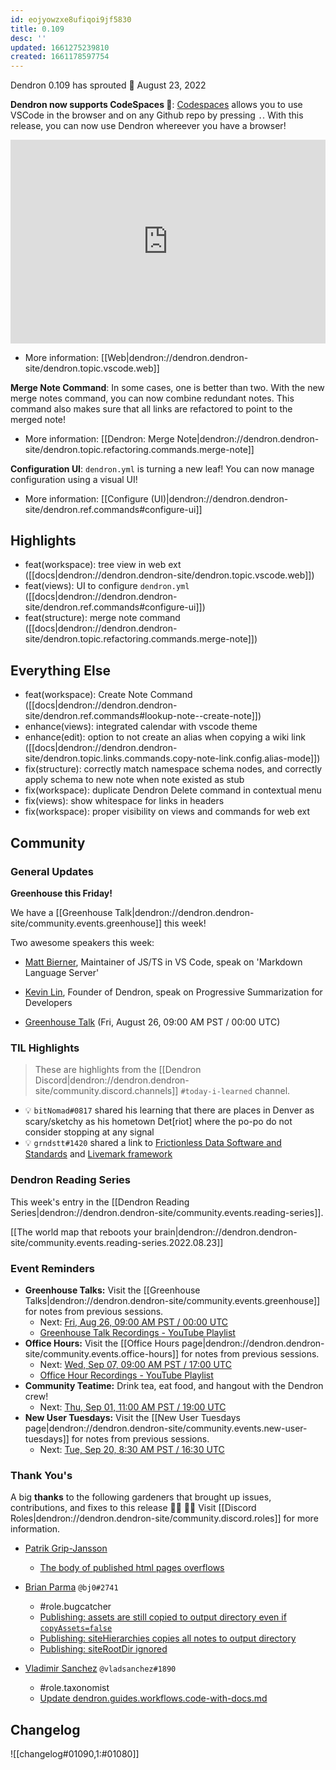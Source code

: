 ```yaml
---
id: eojyowzxe8ufiqoi9jf5830
title: 0.109
desc: ''
updated: 1661275239810
created: 1661178597754
---
```


Dendron 0.109 has sprouted  🌱
August 23, 2022

**Dendron now supports CodeSpaces 🌌**: [Codespaces](https://github.com/features/codespaces) allows you to use VSCode in the browser and on any Github repo by pressing `.`. With this release, you can now use Dendron whereever you have a browser!

<div style="position: relative; padding-bottom: 64.5933014354067%; height: 0;"><iframe src="https://www.loom.com/embed/c8e00408f4314174b3014879f243c9f4" frameborder="0" webkitallowfullscreen mozallowfullscreen allowfullscreen style="position: absolute; top: 0; left: 0; width: 100%; height: 100%;"></iframe></div>

- More information: [[Web|dendron://dendron.dendron-site/dendron.topic.vscode.web]]

**Merge Note Command**: In some cases, one is better than two. With the new merge notes command, you can now combine redundant notes. This command also makes sure that all links are refactored to point to the merged note!

- More information: [[Dendron: Merge Note|dendron://dendron.dendron-site/dendron.topic.refactoring.commands.merge-note]]

**Configuration UI**: `dendron.yml` is turning a new leaf! You can now manage configuration using a visual UI!

- More information: [[Configure (UI)|dendron://dendron.dendron-site/dendron.ref.commands#configure-ui]]

## Highlights

- feat(workspace): tree view in web ext ([[docs|dendron://dendron.dendron-site/dendron.topic.vscode.web]])
- feat(views): UI to configure `dendron.yml` ([[docs|dendron://dendron.dendron-site/dendron.ref.commands#configure-ui]])
- feat(structure): merge note command ([[docs|dendron://dendron.dendron-site/dendron.topic.refactoring.commands.merge-note]])

## Everything Else

- feat(workspace): Create Note Command ([[docs|dendron://dendron.dendron-site/dendron.ref.commands#lookup-note--create-note]])
- enhance(views): integrated calendar with vscode theme
- enhance(edit): option to not create an alias when copying a wiki link ([[docs|dendron://dendron.dendron-site/dendron.topic.links.commands.copy-note-link.config.alias-mode]])
- fix(structure): correctly match namespace schema nodes, and correctly apply schema to new note when note existed as stub
- fix(workspace): duplicate Dendron Delete command in contextual menu
- fix(views): show whitespace for links in headers
- fix(workspace): proper visibility on views and commands for web ext

## Community

### General Updates

**Greenhouse this Friday!**

We have a [[Greenhouse Talk|dendron://dendron.dendron-site/community.events.greenhouse]] this week! 

Two awesome speakers this week:

- [Matt Bierner](https://twitter.com/mattbierner), Maintainer of JS/TS in VS Code, speak on 'Markdown Language Server'
- [Kevin Lin](https://twitter.com/kevins8), Founder of Dendron, speak on Progressive Summarization for Developers

- [Greenhouse Talk](https://lu.ma/knu8uopf) (Fri, August 26, 09:00 AM PST / 00:00 UTC)


### TIL Highlights

> These are highlights from the [[Dendron Discord|dendron://dendron.dendron-site/community.discord.channels]] `#today-i-learned` channel.

- 💡 `bitNomad#0817` shared his learning that there are places in Denver as scary/sketchy as his hometown Det[riot] where the po-po do not consider stopping at any signal
- 💡 `grndstt#1420` shared a link to [Frictionless Data Software and Standards](https://frictionlessdata.io/) and [Livemark framework](https://livemark.frictionlessdata.io/)


### Dendron Reading Series

This week's entry in the [[Dendron Reading Series|dendron://dendron.dendron-site/community.events.reading-series]].

[[The world map that reboots your brain|dendron://dendron.dendron-site/community.events.reading-series.2022.08.23]]
### Event Reminders

- **Greenhouse Talks:** Visit the [[Greenhouse Talks|dendron://dendron.dendron-site/community.events.greenhouse]] for notes from previous sessions.
    - Next: [Fri, Aug 26, 09:00 AM PST / 00:00 UTC](https://link.dendron.so/luma)
    - [Greenhouse Talk Recordings - YouTube Playlist](https://link.dendron.so/greenhouse)
- **Office Hours:** Visit the [[Office Hours page|dendron://dendron.dendron-site/community.events.office-hours]] for notes from previous sessions.
    - Next: [Wed, Sep 07, 09:00 AM PST / 17:00 UTC](https://link.dendron.so/luma)
    - [Office Hour Recordings - YouTube Playlist](https://link.dendron.so/6yPa)
- **Community Teatime:** Drink tea, eat food, and hangout with the Dendron crew!
    - Next: [Thu, Sep 01, 11:00 AM PST / 19:00 UTC](https://link.dendron.so/luma)
- **New User Tuesdays:** Visit the [[New User Tuesdays page|dendron://dendron.dendron-site/community.events.new-user-tuesdays]] for notes from previous sessions.
    - Next: [Tue, Sep 20, 8:30 AM PST / 16:30 UTC](https://link.dendron.so/luma)
    

### Thank You's

A big **thanks** to the following gardeners that brought up issues, contributions, and fixes to this release :man_farmer: :woman_farmer: 
Visit [[Discord Roles|dendron://dendron.dendron-site/community.discord.roles]] for more information.

- [Patrik Grip-Jansson](https://github.com/kap42)
  - [The body of published html pages overflows](https://github.com/dendronhq/dendron/issues/3419)

- [Brian Parma](https://github.com/bj0) `@bj0#2741`
  - #role.bugcatcher
  - [Publishing: assets are still copied to output directory even if `copyAssets=false`](https://github.com/dendronhq/dendron/issues/3425)
  - [Publishing: siteHierarchies copies all notes to output directory](https://github.com/dendronhq/dendron/issues/3426)
  - [Publishing: siteRootDir ignored](https://github.com/dendronhq/dendron/issues/3427)

- [Vladimir Sanchez](https://github.com/vladsanchez) `@vladsanchez#1890`
  - #role.taxonomist
  - [Update dendron.guides.workflows.code-with-docs.md](https://github.com/dendronhq/dendron-site/pull/601)

## Changelog
![[changelog#01090,1:#01080]]
